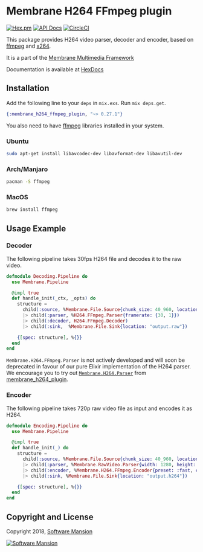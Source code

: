 # Membrane H264 FFmpeg plugin

[![Hex.pm](https://img.shields.io/hexpm/v/membrane_h264_ffmpeg_plugin.svg)](https://hex.pm/packages/membrane_h264_ffmpeg_plugin)
[![API Docs](https://img.shields.io/badge/api-docs-yellow.svg?style=flat)](https://hexdocs.pm/membrane_h264_ffmpeg_plugin/)
[![CircleCI](https://circleci.com/gh/membraneframework/membrane_h264_ffmpeg_plugin.svg?style=svg)](https://circleci.com/gh/membraneframework/membrane_h264_ffmpeg_plugin)

This package provides H264 video parser, decoder and encoder, based on [ffmpeg](https://www.ffmpeg.org)
and [x264](https://www.videolan.org/developers/x264.html).

It is a part of the [Membrane Multimedia Framework](https://membraneframework.org)

Documentation is available at [HexDocs](https://hexdocs.pm/membrane_h264_ffmpeg_plugin/)

## Installation

Add the following line to your `deps` in `mix.exs`. Run `mix deps.get`.

```elixir
{:membrane_h264_ffmpeg_plugin, "~> 0.27.1"}
```

You also need to have [ffmpeg](https://www.ffmpeg.org) libraries installed in your system.

### Ubuntu

```bash
sudo apt-get install libavcodec-dev libavformat-dev libavutil-dev
```

### Arch/Manjaro

```bash
pacman -S ffmpeg
```

### MacOS

```bash
brew install ffmpeg
```

## Usage Example

### Decoder

The following pipeline takes 30fps H264 file and decodes it to the raw video.

```elixir
defmodule Decoding.Pipeline do
  use Membrane.Pipeline

  @impl true
  def handle_init(_ctx, _opts) do
    structure =
      child(:source, %Membrane.File.Source{chunk_size: 40_960, location: "input.h264"})
      |> child(:parser, %H264.FFmpeg.Parser{framerate: {30, 1}})
      |> child(:decoder, H264.FFmpeg.Decoder)
      |> child(:sink,  %Membrane.File.Sink{location: "output.raw"})

    {[spec: structure], %{}}
  end
end
```

`Membrane.H264.FFmpeg.Parser` is not actively developed and will soon be deprecated in favour of our pure Elixir implementation of the H264 parser. We encourage you to try out [`Membrane.H264.Parser`](https://hexdocs.pm/membrane_h264_plugin/Membrane.H264.Parser.html) from [membrane_h264_plugin](https://github.com/membraneframework/membrane_h264_plugin).

### Encoder

The following pipeline takes 720p raw video file as input and encodes it as H264.

```elixir
defmodule Encoding.Pipeline do
  use Membrane.Pipeline

  @impl true
  def handle_init(_) do
    structure =
      child(:source, %Membrane.File.Source{chunk_size: 40_960, location: "input.raw"})
      |> child(:parser, %Membrane.RawVideo.Parser{width: 1280, height: 720, pixel_format: :I420})
      |> child(:encoder, %Membrane.H264.FFmpeg.Encoder{preset: :fast, crf: 30})
      |> child(:sink, %Membrane.File.Sink{location: "output.h264"})

    {[spec: structure], %{}}
  end
end
```

## Copyright and License

Copyright 2018, [Software Mansion](https://swmansion.com/?utm_source=git&utm_medium=readme&utm_campaign=membrane)

[![Software Mansion](https://logo.swmansion.com/logo?color=white&variant=desktop&width=200&tag=membrane-github)](https://swmansion.com/?utm_source=git&utm_medium=readme&utm_campaign=membrane)
